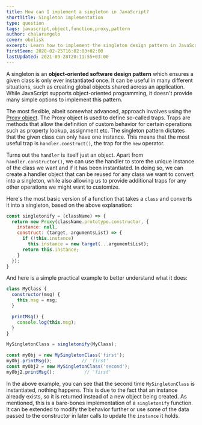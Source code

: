 ```yaml
---
title: How can I implement a singleton in JavaScript?
shortTitle: Singleton implementation
type: question
tags: javascript,object,function,proxy,pattern
author: chalarangelo
cover: obelisk
excerpt: Learn how to implement the singleton design pattern in JavaScript, using the Proxy object.
firstSeen: 2020-02-25T16:02:03+02:00
lastUpdated: 2021-09-28T20:11:55+03:00
---
```


A singleton is an **object-oriented software design pattern** which ensures a given class is only ever instantiated once. It can be useful in many different situations, such as creating global objects shared across an application. While JavaScript supports object-oriented programming, it doesn't provide many simple options to implement this pattern.

The most flexible, albeit somewhat advanced, approach involves using the [Proxy object](https://developer.mozilla.org/en-US/docs/Web/JavaScript/Reference/Global_Objects/Proxy). The Proxy object is used to define so-called traps. Traps are methods that allow the definition of custom behavior for certain operations such as property lookup, assignment etc. The singleton pattern dictates that the given class can only have one instance. This means that the most useful trap is `handler.construct()`, the trap for the `new` operator.

Turns out the `handler` is itself just an object. Apart from `handler.constructor()`, we can use the handler to store the unique instance of the class we want and if it has been instantiated. In doing so, we can create a handler object that can be reused for any class we want to convert into a singleton, while also allowing us to provide additional traps for any other operations we might want to customize.

Here's the most basic version of a function that takes a `class` and converts it into a singleton, based on the above explanation:

```js
const singletonify = (className) => {
  return new Proxy(className.prototype.constructor, {
    instance: null,
    construct: (target, argumentsList) => {
      if (!this.instance)
        this.instance = new target(...argumentsList);
      return this.instance;
    }
  });
}
```

And here is a simple practical example to better understand what it does:

```js
class MyClass {
  constructor(msg) {
    this.msg = msg;
  }

  printMsg() {
    console.log(this.msg);
  }
}

MySingletonClass = singletonify(MyClass);

const myObj = new MySingletonClass('first');
myObj.printMsg();           // 'first'
const myObj2 = new MySingletonClass('second');
myObj2.printMsg();           // 'first'
```

In the above example, you can see that the second time `MySingletonClass` is instantiated, nothing happens. This is due to the fact that an instance already exists, so it is returned instead of a new object being created. As mentioned, this is a bare-bones implementation of a `singletonify` function. It can be extended to modify the behavior further or use some of the data passed to the constructor in later calls to update the `instance` it holds.
